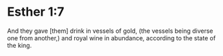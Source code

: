 # Esther 1:7

And they gave [them] drink in vessels of gold, (the vessels being diverse one from another,) and royal wine in abundance, according to the state of the king.